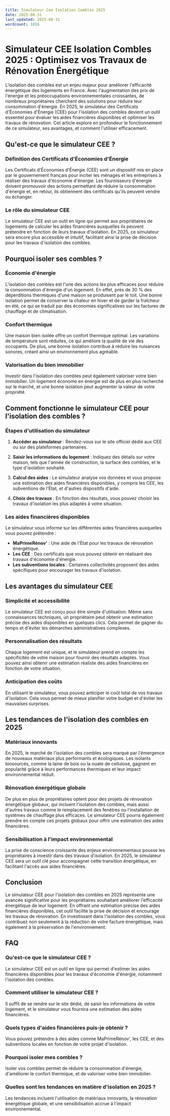 ```yaml
---
title: Simulateur Cee Isolation Combles 2025
date: 2025-08-31
last_updated: 2025-08-31
wordcount: 1016
---
```


# Simulateur CEE Isolation Combles 2025 : Optimisez vos Travaux de Rénovation Énergétique

L'isolation des combles est un enjeu majeur pour améliorer l'efficacité énergétique des logements en France. Avec l'augmentation des prix de l'énergie et les préoccupations environnementales croissantes, de nombreux propriétaires cherchent des solutions pour réduire leur consommation d'énergie. En 2025, le simulateur des Certificats d'Économies d'Énergie (CEE) pour l'isolation des combles devient un outil essentiel pour évaluer les aides financières disponibles et optimiser les travaux de rénovation. Cet article explore en profondeur le fonctionnement de ce simulateur, ses avantages, et comment l'utiliser efficacement.

## Qu'est-ce que le simulateur CEE ?

### Définition des Certificats d'Économies d'Énergie

Les Certificats d'Économies d'Énergie (CEE) sont un dispositif mis en place par le gouvernement français pour inciter les ménages et les entreprises à réaliser des travaux d'économie d'énergie. Les fournisseurs d'énergie doivent promouvoir des actions permettant de réduire la consommation d'énergie et, en retour, ils obtiennent des certificats qu'ils peuvent vendre ou échanger.

### Le rôle du simulateur CEE

Le simulateur CEE est un outil en ligne qui permet aux propriétaires de logements de calculer les aides financières auxquelles ils peuvent prétendre en fonction de leurs travaux d'isolation. En 2025, ce simulateur sera encore plus accessible et intuitif, facilitant ainsi la prise de décision pour les travaux d'isolation des combles.

## Pourquoi isoler ses combles ?

### Économie d'énergie

L'isolation des combles est l'une des actions les plus efficaces pour réduire la consommation d'énergie d'un logement. En effet, près de 30 % des déperditions thermiques d'une maison se produisent par le toit. Une bonne isolation permet de conserver la chaleur en hiver et de garder la fraîcheur en été, ce qui se traduit par des économies significatives sur les factures de chauffage et de climatisation.

### Confort thermique

Une maison bien isolée offre un confort thermique optimal. Les variations de température sont réduites, ce qui améliore la qualité de vie des occupants. De plus, une bonne isolation contribue à réduire les nuisances sonores, créant ainsi un environnement plus agréable.

### Valorisation du bien immobilier

Investir dans l'isolation des combles peut également valoriser votre bien immobilier. Un logement économe en énergie est de plus en plus recherché sur le marché, et une bonne isolation peut augmenter la valeur de votre propriété.

## Comment fonctionne le simulateur CEE pour l'isolation des combles ?

### Étapes d'utilisation du simulateur

1. **Accéder au simulateur** : Rendez-vous sur le site officiel dédié aux CEE ou sur des plateformes partenaires.
   
2. **Saisir les informations du logement** : Indiquez des détails sur votre maison, tels que l'année de construction, la surface des combles, et le type d'isolation souhaité.

3. **Calcul des aides** : Le simulateur analyse vos données et vous propose une estimation des aides financières disponibles, y compris les CEE, les subventions de l'État, et d'autres dispositifs d'aide.

4. **Choix des travaux** : En fonction des résultats, vous pouvez choisir les travaux d'isolation les plus adaptés à votre situation.

### Les aides financières disponibles

Le simulateur vous informe sur les différentes aides financières auxquelles vous pouvez prétendre :

- **MaPrimeRénov'** : Une aide de l'État pour les travaux de rénovation énergétique.
- **Les CEE** : Des certificats que vous pouvez obtenir en réalisant des travaux d'économie d'énergie.
- **Les subventions locales** : Certaines collectivités proposent des aides spécifiques pour encourager les travaux d'isolation.

## Les avantages du simulateur CEE

### Simplicité et accessibilité

Le simulateur CEE est conçu pour être simple d'utilisation. Même sans connaissances techniques, un propriétaire peut obtenir une estimation précise des aides disponibles en quelques clics. Cela permet de gagner du temps et d'éviter les démarches administratives complexes.

### Personnalisation des résultats

Chaque logement est unique, et le simulateur prend en compte les spécificités de votre maison pour fournir des résultats adaptés. Vous pouvez ainsi obtenir une estimation réaliste des aides financières en fonction de votre situation.

### Anticipation des coûts

En utilisant le simulateur, vous pouvez anticiper le coût total de vos travaux d'isolation. Cela vous permet de mieux planifier votre budget et d'éviter les mauvaises surprises.

## Les tendances de l'isolation des combles en 2025

### Matériaux innovants

En 2025, le marché de l'isolation des combles sera marqué par l'émergence de nouveaux matériaux plus performants et écologiques. Les isolants biosourcés, comme la laine de bois ou la ouate de cellulose, gagnent en popularité grâce à leurs performances thermiques et leur impact environnemental réduit.

### Rénovation énergétique globale

De plus en plus de propriétaires optent pour des projets de rénovation énergétique globaux, qui incluent l'isolation des combles, mais aussi d'autres travaux comme le remplacement des fenêtres ou l'installation de systèmes de chauffage plus efficaces. Le simulateur CEE pourra également prendre en compte ces projets globaux pour offrir une estimation des aides financières.

### Sensibilisation à l'impact environnemental

La prise de conscience croissante des enjeux environnementaux pousse les propriétaires à investir dans des travaux d'isolation. En 2025, le simulateur CEE sera un outil clé pour accompagner cette transition énergétique, en facilitant l'accès aux aides financières.

## Conclusion

Le simulateur CEE pour l'isolation des combles en 2025 représente une avancée significative pour les propriétaires souhaitant améliorer l'efficacité énergétique de leur logement. En offrant une estimation précise des aides financières disponibles, cet outil facilite la prise de décision et encourage les travaux de rénovation. En investissant dans l'isolation des combles, vous contribuez non seulement à la réduction de votre facture énergétique, mais également à la préservation de l'environnement.

## FAQ

### Qu'est-ce que le simulateur CEE ?

Le simulateur CEE est un outil en ligne qui permet d'estimer les aides financières disponibles pour les travaux d'économie d'énergie, notamment l'isolation des combles.

### Comment utiliser le simulateur CEE ?

Il suffit de se rendre sur le site dédié, de saisir les informations de votre logement, et le simulateur vous fournira une estimation des aides financières.

### Quels types d'aides financières puis-je obtenir ?

Vous pouvez prétendre à des aides comme MaPrimeRénov', les CEE, et des subventions locales en fonction de votre projet d'isolation.

### Pourquoi isoler mes combles ?

Isoler vos combles permet de réduire la consommation d'énergie, d'améliorer le confort thermique, et de valoriser votre bien immobilier.

### Quelles sont les tendances en matière d'isolation en 2025 ?

Les tendances incluent l'utilisation de matériaux innovants, la rénovation énergétique globale, et une sensibilisation accrue à l'impact environnemental.